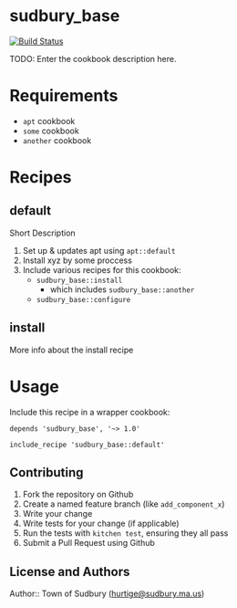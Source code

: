 # sudbury_base

[![Build Status](https://travis-ci.org/evertrue/sudbury_base-cookbook.svg)](https://travis-ci.org/evertrue/sudbury_base-cookbook)

TODO: Enter the cookbook description here.

# Requirements

* `apt` cookbook
* `some` cookbook
* `another` cookbook


# Recipes

## default

Short Description

1. Set up & updates apt using `apt::default`
2. Install xyz by some proccess
3. Include various recipes for this cookbook:
    * `sudbury_base::install`
        - which includes `sudbury_base::another`
    * `sudbury_base::configure`

## install

More info about the install recipe

# Usage

Include this recipe in a wrapper cookbook:

```
depends 'sudbury_base', '~> 1.0'
```

```
include_recipe 'sudbury_base::default'
```

## Contributing

1. Fork the repository on Github
2. Create a named feature branch (like `add_component_x`)
3. Write your change
4. Write tests for your change (if applicable)
5. Run the tests with `kitchen test`, ensuring they all pass
6. Submit a Pull Request using Github

## License and Authors

Author:: Town of Sudbury (hurtige@sudbury.ma.us)